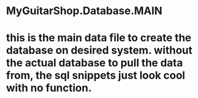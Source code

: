 # MyGuitarShop.Database.MAIN
# this is the main data file to create the database on desired system. without the actual database to pull the data from, the sql snippets just look cool with no function.
